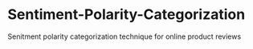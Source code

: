 # Sentiment-Polarity-Categorization
Senitment polarity categorization technique for online product reviews

